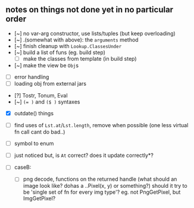 ## notes on things not done yet in no particular order

- [~] no var-arg constructor, use lists/tuples (but keep overloading)
- [~] .(somewhat with above): the `arguments` method
- [~] finish cleanup with `Lookup.ClassesUnder`
- [~] build a list of funs (eg. build step)
    - [ ] make the classes from template (in build step)
- [~] make the view be `Obj`s
- [ ] error handling
- [ ] loading obj from external jars
- [?] Tostr, Tonum, Eval
- [~] `(= )` and `($ )` syntaxes
- [x] outdate() things
- [ ] find uses of `Lst.at`/`Lst.length`, remove when possible (one less virtual fn call cant do bad..)
- [ ] symbol to enum

- [ ] just noticed but, is `At` correct? does it update correctly\*?

- [ ] caseB:
    - [ ] png decode, functions on the returned handle (what should an image look like? dohas a ..Pixel(x, y) or something?)
          should it try to be 'single set of fn for every img type'? eg. not PngGetPixel, but ImgGetPixel?
